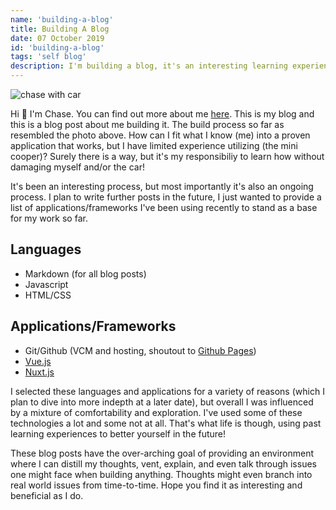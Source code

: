```yaml
---
name: 'building-a-blog'
title: Building A Blog
date: 07 October 2019
id: 'building-a-blog'
tags: 'self blog'
description: I'm building a blog, it's an interesting learning experience.
---
```


![chase with car](chase_car.jpeg)

Hi 👋 I'm Chase. You can find out more about me [here](/info). This is my blog and this is a blog post about me building it. The build process so far as resembled the photo above. How can I fit what I know (me) into a proven application that works, but I have limited experience utilizing (the mini cooper)? Surely there is a way, but it's my responsibiliy to learn how without damaging myself and/or the car!

It's been an interesting process, but most importantly it's also an ongoing process. I plan to write further posts in the future, I just wanted to provide a list of applications/frameworks I've been using recently to stand as a base for my work so far.

Languages
------
- Markdown (for all blog posts)
- Javascript
- HTML/CSS

Applications/Frameworks
---
- Git/Github (VCM and hosting, shoutout to [Github Pages](https://pages.github.com/))
- [Vue.js](https://vuejs.org/)
- [Nuxt.js](https://nuxtjs.org/)

I selected these languages and applications for a variety of reasons (which I plan to dive into more indepth at a later date), but overall I was influenced by a mixture of comfortability and exploration. I've used some of these technologies a lot and some not at all. That's what life is though, using past learning experiences to better yourself in the future!

These blog posts have the over-arching goal of providing an environment where I can distill my thoughts, vent, explain, and even talk through issues one might face when building anything. Thoughts might even branch into real world issues from time-to-time. Hope you find it as interesting and beneficial as I do.
